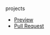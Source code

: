 projects
- [Preview](https://sergiimachulin.github.io/projects/)
- [Pull Request](https://github.com/SergiiMachulin/projects/pull/1/files)
